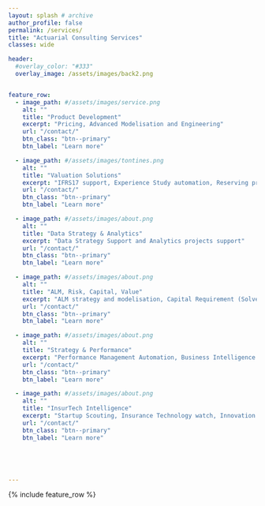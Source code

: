 ```yaml
---
layout: splash # archive
author_profile: false
permalink: /services/
title: "Actuarial Consulting Services"
classes: wide

header:
  #overlay_color: "#333"
  overlay_image: /assets/images/back2.png


feature_row:
  - image_path: #/assets/images/service.png
    alt: ""
    title: "Product Development"
    excerpt: "Pricing, Advanced Modelisation and Engineering"
    url: "/contact/"
    btn_class: "btn--primary"
    btn_label: "Learn more"

  - image_path: #/assets/images/tontines.png
    alt: ""
    title: "Valuation Solutions"
    excerpt: "IFRS17 support, Experience Study automation, Reserving process"
    url: "/contact/"
    btn_class: "btn--primary"
    btn_label: "Learn more"

  - image_path: #/assets/images/about.png
    alt: ""
    title: "Data Strategy & Analytics"
    excerpt: "Data Strategy Support and Analytics projects support"
    url: "/contact/"
    btn_class: "btn--primary"
    btn_label: "Learn more"

  - image_path: #/assets/images/about.png
    alt: ""
    title: "ALM, Risk, Capital, Value"
    excerpt: "ALM strategy and modelisation, Capital Requirement (Solvency2 and ICS), Risk Mapping and Risk Appetite Framework"
    url: "/contact/"
    btn_class: "btn--primary"
    btn_label: "Learn more"

  - image_path: #/assets/images/about.png
    alt: ""
    title: "Strategy & Performance"
    excerpt: "Performance Management Automation, Business Intelligence and Strategic Steering Dashboards"
    url: "/contact/"
    btn_class: "btn--primary"
    btn_label: "Learn more"

  - image_path: #/assets/images/about.png
    alt: ""
    title: "InsurTech Intelligence"
    excerpt: "Startup Scouting, Insurance Technology watch, Innovation Lab Mentoring"
    url: "/contact/"
    btn_class: "btn--primary"
    btn_label: "Learn more"





---
```


{% include feature_row %}

